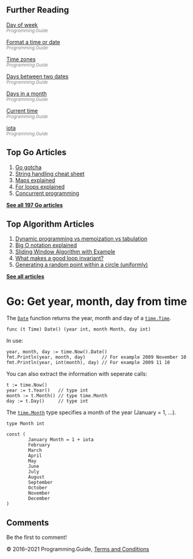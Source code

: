 <span class="underline"></span>

<span class="underline"></span>

Further Reading
---------------

[Day of week](day-of-week-int.html)  
<span style="color: grey; font-style: italic; font-size: smaller">Programming.Guide</span>

[Format a time or date](format-parse-string-time-date-example.html)  
<span style="color: grey; font-style: italic; font-size: smaller">Programming.Guide</span>

[Time zones](time-change-convert-location-timezone.html)  
<span style="color: grey; font-style: italic; font-size: smaller">Programming.Guide</span>

[Days between two dates](days-between-dates.html)  
<span style="color: grey; font-style: italic; font-size: smaller">Programming.Guide</span>

[Days in a month](last-day-month-date.html)  
<span style="color: grey; font-style: italic; font-size: smaller">Programming.Guide</span>

[Current time](current-time.html)  
<span style="color: grey; font-style: italic; font-size: smaller">Programming.Guide</span>

[iota](iota.html)  
<span style="color: grey; font-style: italic; font-size: smaller">Programming.Guide</span>

Top Go Articles
---------------

1.  [Go gotcha](go-gotcha.html)
2.  [String handling cheat sheet](string-functions-reference-cheat-sheet.html)
3.  [Maps explained](maps-explained.html)
4.  [For loops explained](for-loop.html)
5.  [Concurrent programming](go-concurrency-tutorial.html)

[**See all 197 Go articles**](index.html)

<span class="underline"></span>

Top Algorithm Articles
----------------------

1.  [Dynamic programming vs memoization vs tabulation](../dynamic-programming-vs-memoization-vs-tabulation.html)
2.  [Big O notation explained](../big-o-notation-explained.html)
3.  [Sliding Window Algorithm with Example](../sliding-window-example.html)
4.  [What makes a good loop invariant?](../what-makes-a-good-loop-invariant.html)
5.  [Generating a random point within a circle (uniformly)](../random-point-within-circle.html)

[**See all articles**](../index.html)

Go: Get year, month, day from time
==================================

The [`Date`](https://golang.org/pkg/time/#Time.Date) function returns the year, month and day of a [`time.Time`](https://golang.org/pkg/time/#Time).

    func (t Time) Date() (year int, month Month, day int)

In use:

    year, month, day := time.Now().Date()
    fmt.Println(year, month, day)      // For example 2009 November 10
    fmt.Println(year, int(month), day) // For example 2009 11 10

You can also extract the information with seperate calls:

    t := time.Now()
    year := t.Year()   // type int
    month := t.Month() // type time.Month
    day := t.Day()     // type int

The [`time.Month`](https://golang.org/pkg/time/#Month) type specifies a month of the year (January = 1, …).

    type Month int

    const (
            January Month = 1 + iota
            February
            March
            April
            May
            June
            July
            August
            September
            October
            November
            December
    )

Comments
--------

Be the first to comment!

© 2016–2021 Programming.Guide, [Terms and Conditions](../terms-and-conditions.html)
